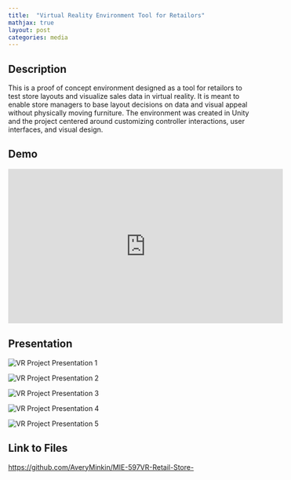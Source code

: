 ```yaml
---
title:  "Virtual Reality Environment Tool for Retailors"
mathjax: true
layout: post
categories: media
---
```


## Description

This is a proof of concept environment designed as a tool for retailors to test store layouts and visualize sales data in virtual reality. It is meant to enable store managers to base layout decisions on data and visual appeal without physically moving furniture. The environment was created in Unity and the project centered around customizing controller interactions, user interfaces, and visual design. 

## Demo

<iframe width="560" height="315" src="https://www.youtube.com/embed/ViGivnsQw68" title="YouTube video player" frameborder="0" allow="accelerometer; autoplay; clipboard-write; encrypted-media; gyroscope; picture-in-picture; web-share" allowfullscreen></iframe>

## Presentation

![VR Project Presentation 1](https://user-images.githubusercontent.com/116295445/213301239-b51c308b-5f2d-4cf1-831d-efd9df3e0269.jpg)

![VR Project Presentation 2](https://user-images.githubusercontent.com/116295445/213301272-8bf873bd-a5c9-47b5-bd04-0c57153301c8.jpg)

![VR Project Presentation 3](https://user-images.githubusercontent.com/116295445/213301326-198931b2-f897-41ab-9d1c-6961b14995b5.jpg)

![VR Project Presentation 4](https://user-images.githubusercontent.com/116295445/213301348-98fa4841-6906-4075-97b6-63dcef986687.jpg)

![VR Project Presentation 5](https://user-images.githubusercontent.com/116295445/213301370-efd3e6d1-8158-4d44-ab98-16002140eb5b.jpg)

## Link to Files

https://github.com/AveryMinkin/MIE-597VR-Retail-Store-
